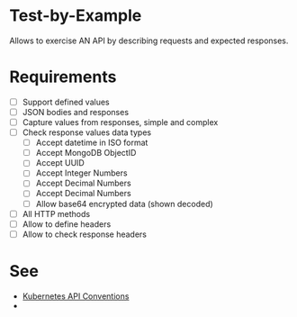 # Test-by-Example

Allows to exercise AN API by describing requests and expected responses.

# Requirements

* [ ] Support defined values
* [ ] JSON bodies and responses
* [ ] Capture values from responses, simple and complex
* [ ] Check response values data types
    * [ ] Accept datetime in ISO format
    * [ ] Accept MongoDB ObjectID
    * [ ] Accept UUID
    * [ ] Accept Integer Numbers
    * [ ] Accept Decimal Numbers
    * [ ] Accept Decimal Numbers
    * [ ] Allow base64 encrypted data (shown decoded)
* [ ] All HTTP methods
* [ ] Allow to define headers
* [ ] Allow to check response headers

# See

* [Kubernetes API Conventions](https://github.com/kubernetes/community/blob/master/contributors/devel/sig-architecture/api-conventions.md)
* 